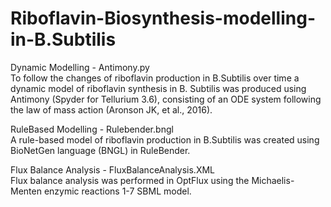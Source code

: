# Riboflavin-Biosynthesis-modelling-in-B.Subtilis
Dynamic Modelling - Antimony.py<br>
To follow the changes of riboflavin production in B.Subtilis over time a dynamic model of riboflavin synthesis in B. Subtilis was produced using Antimony (Spyder for
Tellurium 3.6), consisting of an ODE system following the law of mass action (Aronson JK, et al., 2016). 

RuleBased Modelling - Rulebender.bngl<br>
A rule-based model of riboflavin production in B.Subtilis was created using BioNetGen language (BNGL) in RuleBender.

Flux Balance Analysis - FluxBalanceAnalysis.XML<br>
Flux balance analysis was performed in OptFlux using the Michaelis-Menten enzymic reactions 1-7 SBML model.
